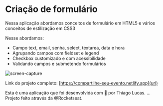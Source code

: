 # Criação de formulário

Nessa aplicação abordamos conceitos de formulário em HTML5 e vários conceitos de estilização em CSS3

Nesse abordamos:

- Campo text, email, senha, select, textarea, data e hora
- Agrupando campos com fieldset e legend
- Checkbox customizado e com acessibilidade
- Validando campos e submetendo formulários

![screen-capture](https://user-images.githubusercontent.com/65739291/183238133-282242a2-fa9b-4c77-afc6-4529551453b6.gif)

Link do projeto completo: [https://compartilhe-seu-evento.netlify.app](url)

Esta é uma aplicação que foi desenvolvida com 💜 por Thiago Lucas. ... Projeto feito através da @Rocketseat.
